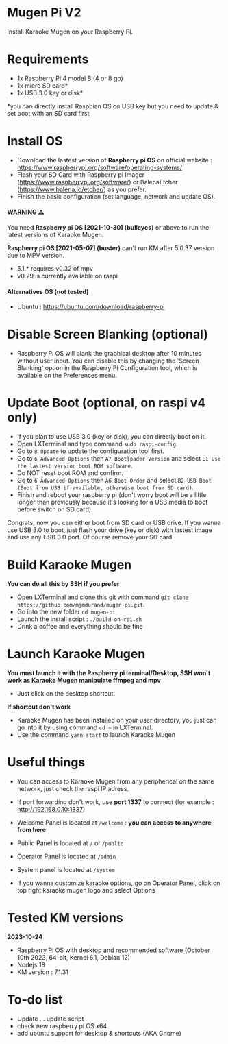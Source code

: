 # Mugen Pi V2
Install Karaoke Mugen on your Raspberry Pi.

# Requirements
- 1x Raspberry Pi 4 model B (4 or 8 go)
- 1x micro SD card*
- 1x USB 3.0 key or disk*

*you can directly install Raspbian OS on USB key but you need to update & set boot with an SD card first

# Install OS
- Download the lastest version of **Raspberry pi OS** on official website : https://www.raspberrypi.org/software/operating-systems/
- Flash your SD Card with Raspberry pi Imager (https://www.raspberrypi.org/software/) or BalenaEtcher (https://www.balena.io/etcher/) as you prefer.
- Finish the basic configuration (set language, network and update OS).

#### WARNING ⚠️ 
You need **Raspberry pi OS [2021-10-30] (bulleyes)** or above to run the latest versions of Karaoke Mugen.

**Raspberry pi OS [2021-05-07] (buster)** can't run KM after 5.0.37 version due to MPV version.
- 5.1.* requires v0.32 of mpv
- v0.29 is currently available on raspi

#### Alternatives OS (not tested)
- Ubuntu : https://ubuntu.com/download/raspberry-pi

# Disable Screen Blanking (optional)
- Raspberry Pi OS will blank the graphical desktop after 10 minutes without user input. You can disable this by changing the 'Screen Blanking' option in the Raspberry Pi Configuration tool, which is available on the Preferences menu.

# Update Boot (optional, on raspi v4 only)
- If you plan to use USB 3.0 (key or disk), you can directly boot on it.
- Open LXTerminal and type command `sudo raspi-config`.
- Go to `8 Update` to update the configuration tool first.
- Go to `6 Advanced Options` then `A7 Bootloader Version` and select `E1 Use the lastest version boot ROM software`.
- Do NOT reset boot ROM and confirm.
- Go to `6 Advanced Options` then `A6 Boot Order` and select `B2 USB Boot (Boot from USB if available, otherwise boot from SD card)`.
- Finish and reboot your raspberry pi (don't worry boot will be a little longer than previously because it's looking for a USB media to boot before switch on SD card).

Congrats, now you can either boot from SD card or USB drive. 
If you wanna use USB 3.0 to boot, just flash your drive (key or disk) with lastest image and use any USB 3.0 port. Of course remove your SD card.

# Build Karaoke Mugen
**You can do all this by SSH if you prefer**

- Open LXTerminal and clone this git with command `git clone https://github.com/mjmdurand/mugen-pi.git`.
- Go into the new folder `cd mugen-pi`
- Launch the install script : `./build-on-rpi.sh`
- Drink a coffee and everything should be fine

# Launch Karaoke Mugen
**You must launch it with the Raspberry pi terminal/Desktop, SSH won't work as Karaoke Mugen manipulate ffmpeg and mpv**
- Just click on the desktop shortcut.

**If shortcut don't work**
- Karaoke Mugen has been installed on your user directory, you just can go into it by using command `cd ~` in LXTerminal.
- Use the command `yarn start` to launch Karaoke Mugen

# Useful things
- You can access to Karaoke Mugen from any peripherical on the same network, just check the raspi IP adress.
-  If port forwarding don't work, use **port 1337** to connect (for example : http://192.168.0.10:1337)
- Welcome Panel is located at `/welcome` : **you can access to anywhere from here**
- Public Panel is located at `/` or `/public`
- Operator Panel is located at `/admin`
- System panel is located at `/system`

- If you wanna customize karaoke options, go on Operator Panel, click on top right karaoke mugen logo and select Options

# Tested KM versions
**2023-10-24**
- Raspberry Pi OS with desktop and recommended software (October 10th 2023, 64-bit, Kernel 6.1, Debian 12)
- Nodejs 18
- KM version : 7.1.31

# To-do list
- Update ... update script
- check new raspberry pi OS x64
- add ubuntu support for desktop & shortcuts (AKA Gnome)

